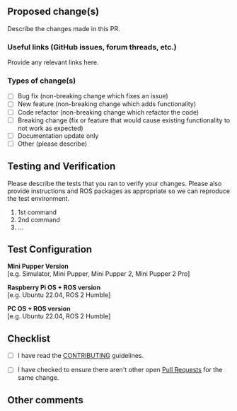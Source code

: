## Proposed change(s)

Describe the changes made in this PR.

### Useful links (GitHub issues, forum threads, etc.)

Provide any relevant links here.

### Types of change(s)

- [ ] Bug fix (non-breaking change which fixes an issue)
- [ ] New feature (non-breaking change which adds functionality)
- [ ] Code refactor (non-breaking change which refactor the code)
- [ ] Breaking change (fix or feature that would cause existing functionality to not work as expected)
- [ ] Documentation update only
- [ ] Other (please describe)

## Testing and Verification

Please describe the tests that you ran to verify your changes. Please also provide instructions and ROS packages as appropriate so we can reproduce the test environment.

1. 1st command
2. 2nd command
3. ...

## Test Configuration

__Mini Pupper Version__  
[e.g. Simulator, Mini Pupper, Mini Pupper 2, Mini Pupper 2 Pro]

__Raspberry Pi OS + ROS version__  
[e.g. Ubuntu 22.04, ROS 2 Humble]

__PC OS + ROS version__  
[e.g. Ubuntu 22.04, ROS 2 Humble]

## Checklist

- [ ] I have read the [CONTRIBUTING](https://github.com/mangdangroboticsclub/mini_pupper_ros/blob/ros2/CONTRIBUTING.md) guidelines.
- [ ] I have checked to ensure there aren't other open [Pull Requests](../pulls) for the same change.


## Other comments

<!-- Please write here if you have any other comments. -->
<!-- Also, if you have screenshots or videos, please share them here. -->
